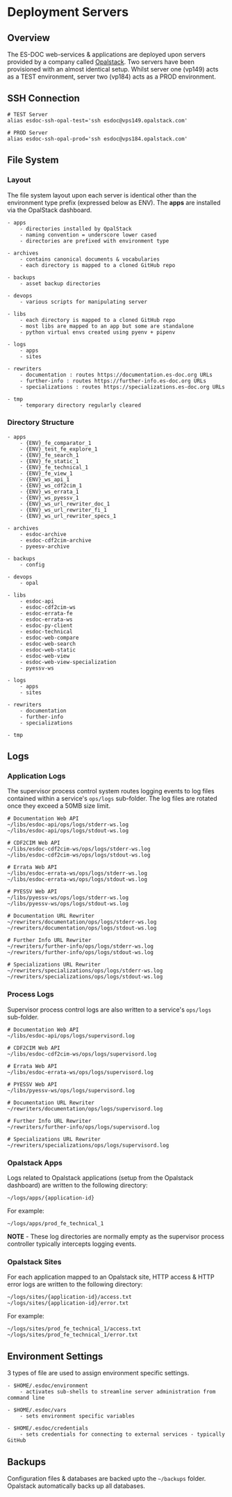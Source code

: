 # Deployment Servers

## Overview

The ES-DOC web-services & applications are deployed upon servers provided by a company called [Opalstack](https://opalstack.com/).  Two servers have been provisioned with an almost identical setup.  Whilst server one (vp149) acts as a TEST environment, server two (vp184) acts as a PROD environment.

## SSH Connection

```
# TEST Server 
alias esdoc-ssh-opal-test='ssh esdoc@vps149.opalstack.com'

# PROD Server 
alias esdoc-ssh-opal-prod='ssh esdoc@vps184.opalstack.com'
```

## File System

### Layout

The file system layout upon each server is identical other than the environment type prefix (expressed below as ENV).  The **apps** are installed via the OpalStack dashboard.  

```
- apps
    - directories installed by OpalStack
    - naming convention = underscore lower cased
    - directories are prefixed with environment type

- archives
    - contains canonical documents & vocabularies
    - each directory is mapped to a cloned GitHub repo

- backups
    - asset backup directories

- devops
    - various scripts for manipulating server

- libs
    - each directory is mapped to a cloned GitHub repo
    - most libs are mapped to an app but some are standalone
    - python virtual envs created using pyenv + pipenv

- logs
    - apps
    - sites

- rewriters
    - documentation : routes https://documentation.es-doc.org URLs
    - further-info : routes https://further-info.es-doc.org URLs
    - specializations : routes https://specializations.es-doc.org URLs

- tmp
    - temporary directory regularly cleared
```

### Directory Structure 

```
- apps
    - {ENV}_fe_comparator_1
    - {ENV}_test_fe_explore_1
    - {ENV}_fe_search_1
    - {ENV}_fe_static_1
    - {ENV}_fe_technical_1
    - {ENV}_fe_view_1
    - {ENV}_ws_api_1
    - {ENV}_ws_cdf2cim_1
    - {ENV}_ws_errata_1
    - {ENV}_ws_pyessv_1
    - {ENV}_ws_url_rewriter_doc_1
    - {ENV}_ws_url_rewriter_fi_1
    - {ENV}_ws_url_rewriter_specs_1

- archives
    - esdoc-archive
    - esdoc-cdf2cim-archive
    - pyeesv-archive

- backups
    - config

- devops
    - opal

- libs
    - esdoc-api
    - esdoc-cdf2cim-ws    
    - esdoc-errata-fe
    - esdoc-errata-ws
    - esdoc-py-client
    - esdoc-technical
    - esdoc-web-compare
    - esdoc-web-search
    - esdoc-web-static
    - esdoc-web-view
    - esdoc-web-view-specialization
    - pyessv-ws

- logs
    - apps
    - sites

- rewriters
    - documentation
    - further-info
    - specializations

- tmp
```

## Logs

### Application Logs

The supervisor process control system routes logging events to log files contained within a service's `ops/logs` sub-folder.  The log files are rotated once they exceed a 50MB size limit.

```
# Documentation Web API
~/libs/esdoc-api/ops/logs/stderr-ws.log
~/libs/esdoc-api/ops/logs/stdout-ws.log

# CDF2CIM Web API
~/libs/esdoc-cdf2cim-ws/ops/logs/stderr-ws.log
~/libs/esdoc-cdf2cim-ws/ops/logs/stdout-ws.log

# Errata Web API
~/libs/esdoc-errata-ws/ops/logs/stderr-ws.log
~/libs/esdoc-errata-ws/ops/logs/stdout-ws.log

# PYESSV Web API
~/libs/pyessv-ws/ops/logs/stderr-ws.log
~/libs/pyessv-ws/ops/logs/stdout-ws.log

# Documentation URL Rewriter
~/rewriters/documentation/ops/logs/stderr-ws.log
~/rewriters/documentation/ops/logs/stdout-ws.log

# Further Info URL Rewriter
~/rewriters/further-info/ops/logs/stderr-ws.log
~/rewriters/further-info/ops/logs/stdout-ws.log

# Specializations URL Rewriter
~/rewriters/specializations/ops/logs/stderr-ws.log
~/rewriters/specializations/ops/logs/stdout-ws.log
```

### Process Logs

Supervisor process control logs are also written to a service's `ops/logs` sub-folder.

```
# Documentation Web API
~/libs/esdoc-api/ops/logs/supervisord.log

# CDF2CIM Web API
~/libs/esdoc-cdf2cim-ws/ops/logs/supervisord.log

# Errata Web API
~/libs/esdoc-errata-ws/ops/logs/supervisord.log

# PYESSV Web API
~/libs/pyessv-ws/ops/logs/supervisord.log

# Documentation URL Rewriter
~/rewriters/documentation/ops/logs/supervisord.log

# Further Info URL Rewriter
~/rewriters/further-info/ops/logs/supervisord.log

# Specializations URL Rewriter
~/rewriters/specializations/ops/logs/supervisord.log
```

### Opalstack Apps

Logs related to Opalstack applications (setup from the Opalstack dashboard) are written to the following directory:

```
~/logs/apps/{application-id}
```

For example:

```
~/logs/apps/prod_fe_technical_1
```

**NOTE** - These log directories are normally empty as the supervisor process controller typically intercepts logging events.

### Opalstack Sites

For each application mapped to an Opalstack site, HTTP access & HTTP error logs are written to the following directory:

```
~/logs/sites/{application-id}/access.txt
~/logs/sites/{application-id}/error.txt
```

For example:

```
~/logs/sites/prod_fe_technical_1/access.txt
~/logs/sites/prod_fe_technical_1/error.txt
```

## Environment Settings

3 types of file are used to assign environment specific settings.

```
- $HOME/.esdoc/environment
    - activates sub-shells to streamline server administration from command line

- $HOME/.esdoc/vars
    - sets environment specific variables 

- $HOME/.esdoc/credentials
    - sets credentials for connecting to external services - typically GitHub
```

## Backups

Configuration files & databases are backed upto the `~/backups` folder.  Opalstack automatically backs up all databases.
